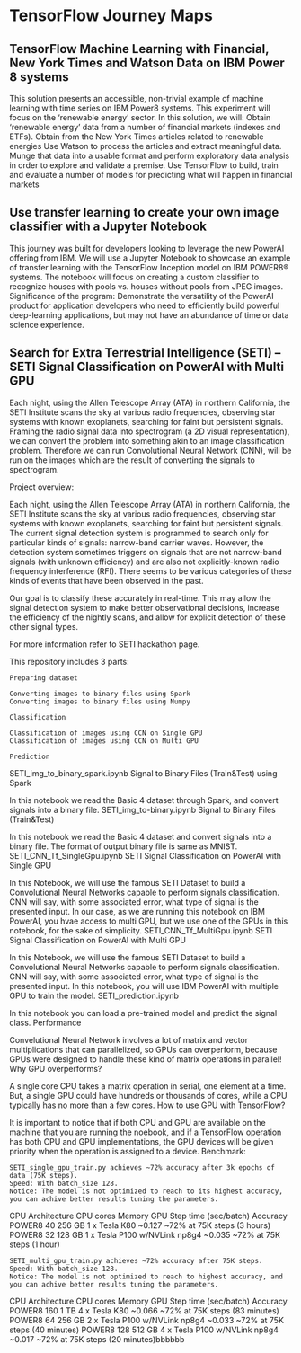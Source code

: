 # TensorFlow Journey Maps

## TensorFlow Machine Learning with Financial, New York Times and Watson Data on IBM Power 8 systems
This solution presents an accessible, non-trivial example of machine learning with time series on IBM Power8 systems. This experiment will focus on the ‘renewable energy’ sector. In this solution, we will: 
Obtain ‘renewable energy’ data from a number of financial markets (indexes and ETFs).
Obtain from the New York Times articles related to renewable energies
Use Watson to process the articles and extract meaningful data.
Munge that data into a usable format and perform exploratory data analysis in order to explore and validate a premise.
Use TensorFlow to build, train and evaluate a number of models for predicting what will happen in financial markets 

## Use transfer learning to create your own image classifier with a Jupyter Notebook
This journey was built for developers looking to leverage the new PowerAI offering from IBM. We will use a Jupyter Notebook to showcase an example of transfer learning with the TensorFlow Inception model on IBM POWER8® systems. The notebook will focus on creating a custom classifier to recognize houses with pools vs. houses without pools from JPEG images.
Significance of the program: Demonstrate the versatility of the PowerAI product for application developers who need to efficiently build powerful deep-learning applications, but may not have an abundance of time or data science experience.

## Search for Extra Terrestrial Intelligence (SETI) – SETI Signal Classification on PowerAI with Multi GPU
Each night, using the Allen Telescope Array (ATA) in northern California, the SETI Institute scans the sky at various radio frequencies, observing star systems with known exoplanets, searching for faint but persistent signals. Framing the radio signal data into spectrogram (a 2D visual representation), we can convert the problem into something akin to an image classification problem. Therefore we can run Convolutional Neural Network (CNN), will be run on the images which are the result of converting the signals to spectrogram.

Project overview:

Each night, using the Allen Telescope Array (ATA) in northern California, the SETI Institute scans the sky at various radio frequencies, observing star systems with known exoplanets, searching for faint but persistent signals. The current signal detection system is programmed to search only for particular kinds of signals: narrow-band carrier waves. However, the detection system sometimes triggers on signals that are not narrow-band signals (with unknown efficiency) and are also not explicitly-known radio frequency interference (RFI). There seems to be various categories of these kinds of events that have been observed in the past.

Our goal is to classify these accurately in real-time. This may allow the signal detection system to make better observational decisions, increase the efficiency of the nightly scans, and allow for explicit detection of these other signal types.

For more information refer to SETI hackathon page.

This repository includes 3 parts:

    Preparing dataset

    Converting images to binary files using Spark
    Converting images to binary files using Numpy

    Classification

    Classification of images using CCN on Single GPU
    Classification of images using CCN on Multi GPU

    Prediction

SETI_img_to_binary_spark.ipynb
Signal to Binary Files (Train&Test) using Spark

In this notebook we read the Basic 4 dataset through Spark, and convert signals into a binary file.
SETI_img_to-binary.ipynb
Signal to Binary Files (Train&Test)

In this notebook we read the Basic 4 dataset and convert signals into a binary file. The format of output binary file is same as MNIST.
SETI_CNN_Tf_SingleGpu.ipynb
SETI Signal Classification on PowerAI with Single GPU

In this Notebook, we will use the famous SETI Dataset to build a Convolutional Neural Networks capable to perform signals classification. CNN will say, with some associated error, what type of signal is the presented input. In our case, as we are running this notebook on IBM PowerAI, you hvae access to multi GPU, but we use one of the GPUs in this notebook, for the sake of simplicity.
SETI_CNN_Tf_MultiGpu.ipynb
SETI Signal Classification on PowerAI with Multi GPU

In this Notebook, we will use the famous SETI Dataset to build a Convolutional Neural Networks capable to perform signals classification. CNN will say, with some associated error, what type of signal is the presented input. In this notebook, you will use IBM PowerAI with multiple GPU to train the model.
SETI_prediction.ipynb

In this notebook you can load a pre-trained model and predict the signal class.
Performance

Convelutional Neural Network involves a lot of matrix and vector multiplications that can parallelized, so GPUs can overperform, because GPUs were designed to handle these kind of matrix operations in parallel!
Why GPU overperforms?

A single core CPU takes a matrix operation in serial, one element at a time. But, a single GPU could have hundreds or thousands of cores, while a CPU typically has no more than a few cores.
How to use GPU with TensorFlow?

It is important to notice that if both CPU and GPU are available on the machine that you are running the noebook, and if a TensorFlow operation has both CPU and GPU implementations, the GPU devices will be given priority when the operation is assigned to a device.
Benchmark:

    SETI_single_gpu_train.py achieves ~72% accuracy after 3k epochs of data (75K steps).
    Speed: With batch_size 128.
    Notice: The model is not optimized to reach to its highest accuracy, you can achive better results tuning the parameters.

CPU Architecture 	CPU cores  	Memory  	GPU  	Step time (sec/batch)  	 Accuracy
POWER8 	40 	256 GB 	1 x Tesla K80 	~0.127 	~72% at 75K steps (3 hours)
POWER8 	32 	128 GB 	1 x Tesla P100 w/NVLink np8g4 	~0.035 	~72% at 75K steps (1 hour)

    SETI_multi_gpu_train.py achieves ~72% accuracy after 75K steps.
    Speed: With batch_size 128.
    Notice: The model is not optimized to reach to highest accuracy, and you can achive better results tuning the parameters.

CPU Architecture 	CPU cores  	Memory  	GPU  	Step time (sec/batch)  	 Accuracy
POWER8 	160 	1 TB 	4 x Tesla K80 	~0.066 	~72% at 75K steps (83 minutes)
POWER8 	64 	256 GB 	2 x Tesla P100 w/NVLink np8g4 	~0.033 	~72% at 75K steps (40 minutes)
POWER8 	128 	512 GB 	4 x Tesla P100 w/NVLink np8g4 	~0.017 	~72% at 75K steps (20 minutes)bbbbbb
